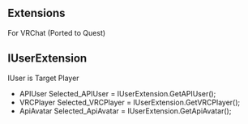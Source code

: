 ## Extensions
For VRChat (Ported to Quest)

## IUserExtension
IUser is Target Player
* APIUser Selected_APIUser = IUserExtension.GetAPIUser();
* VRCPlayer Selected_VRCPlayer = IUserExtension.GetVRCPlayer();
* ApiAvatar Selected_ApiAvatar = IUserExtension.GetApiAvatar();

